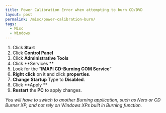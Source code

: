 ```yaml
---
title: Power Calibration Error when attempting to burn CD/DVD
layout: post
permalink: /misc/power-calibration-burn/
tags:
  - Misc
  - Windows
---
```

  1. Click **Start**
  2. Click **Control Panel**
  3. Click **Administrative Tools**
  4. Click **Services **
  5. Look for the &#8220;**IMAPI CD-Burning COM Service**&#8220;
  6. **Right** **click** on it and click **properties**.
  7. **Change** **Startup** Type to **Disabled**.
  8. Click **Apply **
  9. **Restart** the **PC** to apply changes.

_You will have to switch to another Burning application, such as Nero or CD Burner XP, and not rely on Windows XPs built in Burning function._
